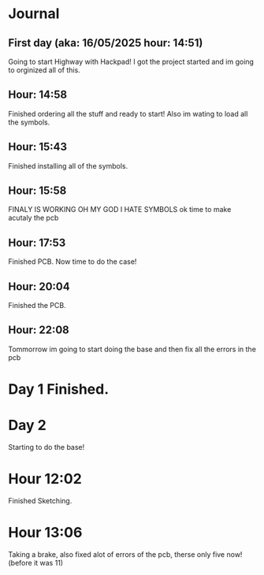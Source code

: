 # Journal
## First day (aka: 16/05/2025 hour: 14:51)
Going to start Highway with Hackpad!
I got the project started and im going to orginized all of this.
## Hour: 14:58
Finished ordering all the stuff and ready to start!
Also im wating to load all the symbols.
## Hour: 15:43
Finished installing all of the symbols.
## Hour: 15:58
FINALY IS WORKING OH MY GOD I HATE SYMBOLS
ok time to make acutaly the pcb
## Hour: 17:53
Finished PCB.
Now time to do the case!
## Hour: 20:04
Finished the PCB.
## Hour: 22:08
Tommorrow im going to start doing the base and then fix all the errors in the pcb
# Day 1 Finished.
# Day 2
Starting to do the base!
# Hour 12:02
Finished Sketching.
# Hour 13:06
Taking a brake, also fixed alot of errors of the pcb, therse only five now! (before it was 11)